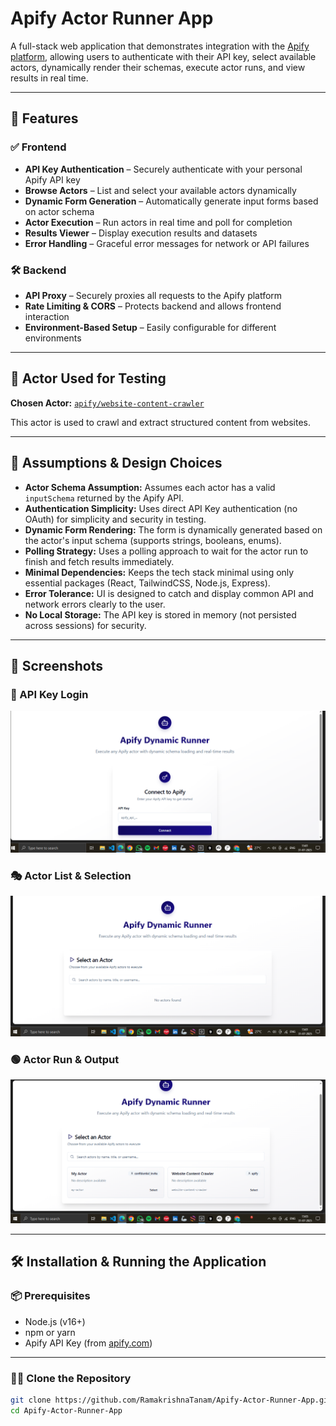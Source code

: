 # Apify Actor Runner App

A full-stack web application that demonstrates integration with the [Apify platform](https://apify.com), allowing users to authenticate with their API key, select available actors, dynamically render their schemas, execute actor runs, and view results in real time.

---

## 🚀 Features

### ✅ Frontend
- **API Key Authentication** – Securely authenticate with your personal Apify API key
- **Browse Actors** – List and select your available actors dynamically
- **Dynamic Form Generation** – Automatically generate input forms based on actor schema
- **Actor Execution** – Run actors in real time and poll for completion
- **Results Viewer** – Display execution results and datasets
- **Error Handling** – Graceful error messages for network or API failures

### 🛠️ Backend
- **API Proxy** – Securely proxies all requests to the Apify platform
- **Rate Limiting & CORS** – Protects backend and allows frontend interaction
- **Environment-Based Setup** – Easily configurable for different environments

---

## 🧪 Actor Used for Testing

**Chosen Actor:** [`apify/website-content-crawler`](https://apify.com/apify/website-content-crawler)

This actor is used to crawl and extract structured content from websites.

---

## 📌 Assumptions & Design Choices

- **Actor Schema Assumption:** Assumes each actor has a valid `inputSchema` returned by the Apify API.
- **Authentication Simplicity:** Uses direct API Key authentication (no OAuth) for simplicity and security in testing.
- **Dynamic Form Rendering:** The form is dynamically generated based on the actor's input schema (supports strings, booleans, enums).
- **Polling Strategy:** Uses a polling approach to wait for the actor run to finish and fetch results immediately.
- **Minimal Dependencies:** Keeps the tech stack minimal using only essential packages (React, TailwindCSS, Node.js, Express).
- **Error Tolerance:** UI is designed to catch and display common API and network errors clearly to the user.
- **No Local Storage:** The API key is stored in memory (not persisted across sessions) for security.

---

## 📸 Screenshots

### 🔐 API Key Login
![API Key Login](./screenshots/Screenshot%20(101).png)

### 🎭 Actor List & Selection
![No Actors Loaded](./screenshots/Screenshot%20(102).png)

### 🟢 Actor Run & Output
![Website Content Crawler Actor](./screenshots/Screenshot%20(103).png)

---

## 🛠️ Installation & Running the Application

### 📦 Prerequisites

- Node.js (v16+)
- npm or yarn
- Apify API Key (from [apify.com](https://my.apify.com/account#/integrations))

---

### 🧑‍💻 Clone the Repository

```bash
git clone https://github.com/RamakrishnaTanam/Apify-Actor-Runner-App.git
cd Apify-Actor-Runner-App
